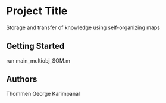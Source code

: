 # Project Title

Storage and transfer of knowledge using self-organizing maps

## Getting Started

run main_multiobj_SOM.m

## Authors

Thommen George Karimpanal
